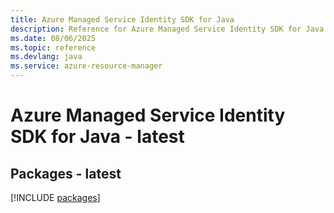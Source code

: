 ```yaml
---
title: Azure Managed Service Identity SDK for Java
description: Reference for Azure Managed Service Identity SDK for Java
ms.date: 08/06/2025
ms.topic: reference
ms.devlang: java
ms.service: azure-resource-manager
---
```

# Azure Managed Service Identity SDK for Java - latest
## Packages - latest
[!INCLUDE [packages](managed-service-identity-index.md)]